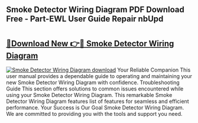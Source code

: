 ## Smoke Detector Wiring Diagram PDF Download Free - Part-EWL User Guide Repair nbUpd

# <h2><a href="http://dft6m2.blite.top/?on=Smoke+Detector+Wiring+Diagram">🔗Download New 👉🔴 Smoke Detector Wiring Diagram</a></h2>

[![Smoke Detector Wiring Diagram download](https://i.imgur.com/lujVjoI.png)](http://dft6m2.blite.top/?on=Smoke+Detector+Wiring+Diagram)
Your Reliable Companion This user manual provides a dependable guide to operating and maintaining your new Smoke Detector Wiring Diagram with confidence. Troubleshooting Guide This section offers solutions to common issues encountered while using your Smoke Detector Wiring Diagram. This remarkable Smoke Detector Wiring Diagram features list of features for seamless and efficient performance. Your Success is Our Goal Smoke Detector Wiring Diagram. We are committed to providing you with the tools and support you need.
